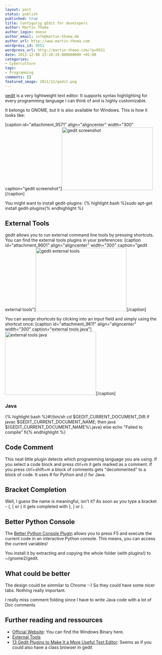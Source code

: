 ```yaml
---
layout: post
status: publish
published: true
title: Configurig gEdit for developers
author: Martin Thoma
author_login: moose
author_email: info@martin-thoma.de
author_url: http://www.martin-thoma.com
wordpress_id: 9551
wordpress_url: http://martin-thoma.com/?p=9551
date: 2011-12-08 23:10:19.000000000 +01:00
categories:
- Cyberculture
tags:
- Programming
comments: []
featured_image: 2011/12/gedit.png
---
```

<a href="http://en.wikipedia.org/wiki/Gedit">gedit</a> is a very lightweight text editor. It supports syntax highlighting for every programming language I can think of and is highly customizable.

It belongs to GNOME, but it is also available for Windows. This is how it looks like:

[caption id="attachment_9571" align="aligncenter" width="300" caption="gedit screenshot"]<a href="http://martin-thoma.com/wp-content/uploads/2011/12/gedit-screenshot.png"><img src="http://martin-thoma.com/wp-content/uploads/2011/12/gedit-screenshot-300x208.png" alt="gedit screenshot" title="gedit screenshot" width="300" height="208" class="size-medium wp-image-9571" /></a>[/caption]

You might want to install gedit-plugins:
{% highlight bash %}sudo apt-get install gedit-plugins{% endhighlight %}

<h2>External Tools</h2>
gedit allows you to run external command line tools by pressing shortcuts. You can find the external tools plugins in your preferences:
[caption id="attachment_9601" align="aligncenter" width="300" caption="gedit external tools"]<a href="http://martin-thoma.com/wp-content/uploads/2011/12/gedit-external-tools1.png"><img src="http://martin-thoma.com/wp-content/uploads/2011/12/gedit-external-tools1-300x209.png" alt="gedit external tools" title="gedit external tools" width="300" height="209" class="size-medium wp-image-9601" /></a>[/caption]

You can assign shortcuts by clicking into an input field and simply using the shortcut once:
[caption id="attachment_9611" align="aligncenter" width="300" caption="external tools java"]<a href="http://martin-thoma.com/wp-content/uploads/2011/12/external-tool-java.png"><img src="http://martin-thoma.com/wp-content/uploads/2011/12/external-tool-java-300x209.png" alt="external tools java" title="external tools java" width="300" height="209" class="size-medium wp-image-9611" /></a>[/caption]

<h3>Java</h3>
{% highlight bash %}#!/bin/sh
cd $GEDIT_CURRENT_DOCUMENT_DIR
if javac $GEDIT_CURRENT_DOCUMENT_NAME;
then
java ${GEDIT_CURRENT_DOCUMENT_NAME%\.java}
else
echo "Failed to compile"
fi{% endhighlight %}

<h2>Code Comment</h2>
This neat little plugin detects which programming language you are using. If you select a code block and press ctrl+m it gets marked as a comment. If you press ctrl+shift+m a block of comments gets "decommented" to a block of code. It uses # for Python and // for Java.

<h2>Bracket Completion</h2>
Well, I guess the name is meaningful, isn't it? As soon as you type a bracket - (, [ or { it gets completed with }, ] or ).

<h2>Better Python Console</h2>
The <a href="http://live.gnome.org/Gedit/Plugins/BetterPythonConsole">Better Python Console Plugin</a> allows you to press F5 and execute the current code in an interactive Python console. This means, you can access the current variables!

You install it by extracting and copying the whole folder (with plugins!) to ~/gnome2/gedit.

<h2>What could be better</h2>
The design could be simmilar to Chrome :-) So they could have some nicer tabs. Nothing really important.

I really miss comment folding since I have to write Java code with a lot of Doc comments

<h2>Further reading and ressources</h2>
<ul>
    <li><a href="http://projects.gnome.org/gedit/">Official Website</a>: You can find the Windows Binary here.</li>
    <li><a href="http://live.gnome.org/Gedit/ExternalToolsPluginCommands">External Tools</a></li>
    <li><a href="http://www.makeuseof.com/tag/top-plugins-to-extend-and-make-gedit-a-more-useful-text-editor-linux/">13 Gedit Plugins to Make It a More Useful Text Editor</a>: Seems as if you could also have a class browser in gedit</li>
</ul>
